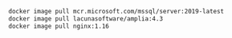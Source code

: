 ﻿```sh
docker image pull mcr.microsoft.com/mssql/server:2019-latest
docker image pull lacunasoftware/amplia:4.3
docker image pull nginx:1.16
```
